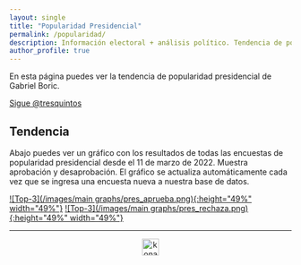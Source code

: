 ```yaml
---
layout: single
title: "Popularidad Presidencial"
permalink: /popularidad/
description: Información electoral + análisis político. Tendencia de popularidad presidencial.
author_profile: true
---
```


En esta página puedes ver la tendencia de popularidad presidencial de Gabriel Boric.

<a href="https://twitter.com/tresquintos?ref_src=twsrc%5Etfw" class="twitter-follow-button" data-show-count="false">Sigue @tresquintos</a><script async src="https://platform.twitter.com/widgets.js" charset="utf-8"></script>

## Tendencia

Abajo puedes ver un gráfico con los resultados de todas las encuestas de popularidad presidencial desde el 11 de marzo de 2022. Muestra aprobación y desaprobación. El gráfico se actualiza automáticamente cada vez que se ingresa una encuesta nueva a nuestra base de datos.

[![Top-3](/images/main graphs/pres_aprueba.png){:height="49%" width="49%"}](https://tresquintos.cl/popularidad/) [![Top-3](/images/main graphs/pres_rechaza.png){:height="49%" width="49%"}](https://tresquintos.cl/popularidad/)


---

<!-- NES -->
<script src="/js/topsecret.js"></script>


<!-- NES -->
<style>
.aligncenter {
    text-align: center;
}
</style>
<p class="aligncenter">
    <img src="/images/nes.png" width="30" height="30" alt="konami" />
</p>

<!-- Popup -->
<script src="/sweetalerts2/dist/sweetalert2.all.min.js"></script>

<script type="text/javascript">

setTimeout(function(){Swal.fire({
  title: '¡Apoya a Tresquintos!',
  text: 'Ayúdanos a mantener el sitio activo e independiente',
  footer: '<a href="https://tresquintos.us15.list-manage.com/subscribe/post?u=3a6f5773bbbc78ea5a0003f67&id=8c164eff0f">Suscríbete al Newsletter Aquí</a>',
  imageUrl: '/images/pc.png',
  imageWidth: 80,
  imageHeight: 80,
  imageAlt: 'Custom image',
  timer: 45000,
  timerProgressBar: true,
  width: 500,
  showCloseButton: true,
  showDenyButton: true,
  showCancelButton: false,
  confirmButtonText: `Una Vez`,
  denyButtonText: `Mensual`,
  cancelButtonText: `No por ahora`,
  }).then((result) => {
  if (result.isConfirmed) {
    window.open("https://tresquintos.cl/donaciones/#donación-única")
  } else if (result.isDenied) {
    window.open("https://tresquintos.cl/donaciones/#donación-mensual")
  }
  })
  },35000);
</script>


<!-- Favicon -->
<link rel="apple-touch-icon" sizes="180x180" href="/apple-touch-icon.png">
<link rel="icon" type="image/png" sizes="32x32" href="/favicon-32x32.png">
<link rel="icon" type="image/png" sizes="16x16" href="/favicon-16x16.png">
<link rel="manifest" href="/site.webmanifest">
<link rel="mask-icon" href="/safari-pinned-tab.svg" color="#5bbad5">
<meta name="msapplication-TileColor" content="#b91d47">
<meta name="theme-color" content="#ffffff">
